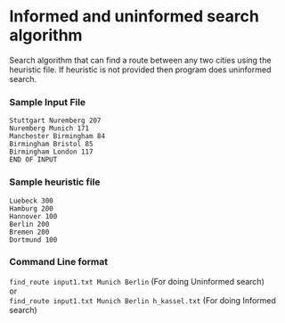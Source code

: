 # Informed and uninformed search algorithm

 Search algorithm that can find a route between any two cities using the heuristic file. If heuristic is not provided then program does uninformed search.
 
 ### Sample Input File
 
 ```
 Stuttgart Nuremberg 207
Nuremberg Munich 171
Manchester Birmingham 84
Birmingham Bristol 85
Birmingham London 117
END OF INPUT
```

### Sample heuristic file

```
Luebeck 300
Hamburg 200
Hannover 100
Berlin 200
Bremen 200
Dortmund 100
```

### Command Line format

`find_route input1.txt Munich Berlin` (For doing Uninformed search)   
or   
`find_route input1.txt Munich Berlin h_kassel.txt` (For doing Informed search)

 
 
